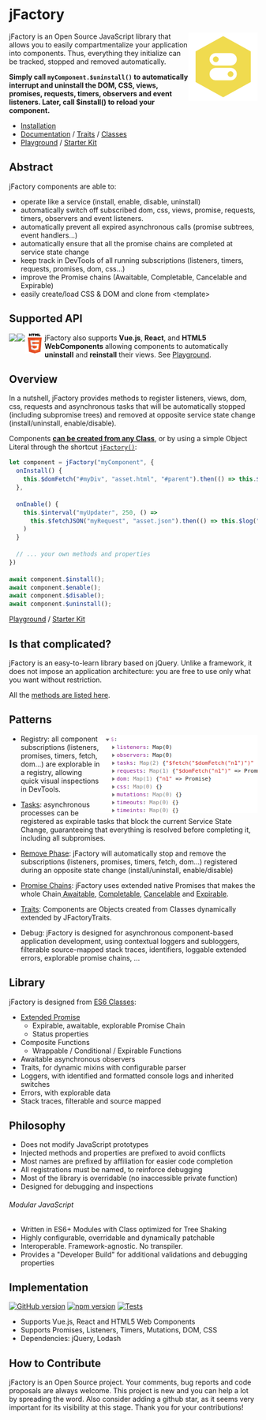 # jFactory
<img align="right" width="140" src="img/jFactory.png">jFactory is an Open Source JavaScript library that allows you to easily compartmentalize your application into components. Thus, everything they initialize can be  tracked, stopped and removed automatically.

**Simply call `myComponent.$uninstall()` to automatically interrupt and uninstall the DOM, CSS, views, promises, requests, timers, observers and event listeners. Later, call $install() to reload your component.**

* [Installation](ref-import.md)
* [Documentation](ref-index.md) / [Traits](ref-index.md#traits-component-features) / [Classes](ref-index.md#classes-internal-library)
* [Playground](playground/README.md) /  [Starter Kit](https://github.com/jfactory-es/jfactory-starterkit)

## Abstract

jFactory components are able to:

- operate like a service (install, enable, disable, uninstall) 
- automatically switch off subscribed dom, css, views, promise, requests, timers, observers and event listeners. 
- automatically prevent all expired asynchronous calls (promise subtrees, event handlers...) 
- automatically ensure that all the promise chains are completed at service state change
- keep track in DevTools of all running subscriptions (listeners, timers, requests, promises, dom, css...)
- improve the Promise chains (Awaitable, Completable, Cancelable and Expirable)
- easily create/load CSS & DOM and clone from \<template> 

## Supported API
<img align="left" height="40" src="https://vuejs.org/images/logo.png"> 
<img align="left" height="40" src="https://upload.wikimedia.org/wikipedia/commons/a/a7/React-icon.svg">
<img align="left" height="40" src="./img/HTML5.png"> 

jFactory also supports **Vue.js**, **React**, and **HTML5 WebComponents** allowing components to automatically **uninstall** and **reinstall** their views.
See [Playground](playground/README.md).

## Overview

In a nutshell, jFactory provides methods to register listeners, views, dom, css, requests and asynchronous tasks that will be automatically stopped (including subpromise trees) and removed at opposite service state change (install/uninstall, enable/disable). 

Components **[can be created from any Class](ref-components.md)**, 
or by using a simple Object Literal through the shortcut [`jFactory()`](ref-components.md#create-a-component-literal):  

```javascript
let component = jFactory("myComponent", {
  onInstall() {
    this.$domFetch("#myDiv", "asset.html", "#parent").then(() => this.$log("html loaded"));
  },

  onEnable() {
    this.$interval("myUpdater", 250, () =>
      this.$fetchJSON("myRequest", "asset.json").then(() => this.$log("updated"))
    )
  }

  // ... your own methods and properties
})

await component.$install(); 
await component.$enable();
await component.$disable(); 
await component.$uninstall();  
```
[Playground](playground/README.md) / [Starter Kit](https://github.com/jfactory-es/jfactory-starterkit)

## Is that complicated?

jFactory is an easy-to-learn library based on jQuery. Unlike a framework, it does not impose an application architecture: you are free to use only what you want without restriction. 

All the [methods are listed here](ref-index.md#traits-component-features).

## Patterns

- Registry:<img align="right" src="img/pic1.png"> all component subscriptions (listeners, promises, timers, fetch, dom...) are explorable in a registry, allowing quick visual inspections in DevTools.

- [Tasks](TraitTask.md): asynchronous processes can be registered as expirable tasks that block the current Service State Change, guaranteeing that everything is resolved before completing it, including all subpromises. 

- [Remove Phase](TraitService-Phases.md#remove-phase): jFactory will automatically stop and remove the subscriptions (listeners, promises, timers, fetch, dom...) registered during an opposite state change (install/uninstall, enable/disable)

- [Promise Chains](JFactoryPromise.md): jFactory uses extended native Promises that makes the whole Chain[ Awaitable](JFactoryPromise.md#chain-awaitable), [Completable](JFactoryPromise.md#chain-completion--cancellation), [Cancelable](JFactoryPromise.md#chain-completion--cancellation) and [Expirable](JFactoryPromise.md#chain-expiration).

- [Traits](ref-components.md#create-a-component-base-class): Components are Objects created from Classes dynamically extended by JFactoryTraits. 

- Debug: jFactory is designed for asynchronous component-based application development, using contextual loggers and subloggers,
 filterable source-mapped stack traces, identifiers, loggable extended errors, explorable promise chains, ...
     
## Library   

jFactory is designed from [ES6 Classes](ref-index.md#classes-internal-library):

- [Extended Promise](JFactoryPromise.md)
    - Expirable, awaitable, explorable Promise Chain
    - Status properties 
- Composite Functions
    - Wrappable / Conditional / Expirable Functions
- Awaitable asynchronous observers
- Traits, for dynamic mixins with configurable parser
- Loggers, with identified and formatted console logs and inherited switches 
- Errors, with explorable data
- Stack traces, filterable and source mapped   

## Philosophy

- Does not modify JavaScript prototypes
- Injected methods and properties are prefixed to avoid conflicts 
- Most names are prefixed by affiliation for easier code completion
- All registrations must be named, to reinforce debugging 
- Most of the library is overridable (no inaccessible private function)
- Designed for debugging and inspections

###### Modular JavaScript
  
- Written in ES6+ Modules with Class optimized for Tree Shaking
- Highly configurable, overridable and dynamically patchable
- Interoperable. Framework-agnostic. No transpiler.  
- Provides a "Developer Build" for additional validations and debugging properties   

## Implementation
[![GitHub version](https://img.shields.io/github/package-json/v/jfactory-es/jfactory.svg?label=git)](https://github.com/jfactory-es/jfactory)
[![npm version](https://img.shields.io/npm/v/jfactory.svg)](https://www.npmjs.com/package/jfactory)
[![Tests](https://github.com/jfactory-es/jfactory/workflows/Node%20CI/badge.svg)](#implementation)
<!--
[![](https://img.shields.io/github/issues/jfactory-es/jfactory.svg?style=flat)](#implementation)
[![](https://img.shields.io/snyk/vulnerabilities/npm/jfactory.svg)](#implementation) 
-->

- Supports Vue.js, React and HTML5 Web Components
- Supports Promises, Listeners, Timers, Mutations, DOM, CSS   
- Dependencies: jQuery, Lodash

## How to Contribute

jFactory is an Open Source project. Your comments, bug reports and code proposals are always welcome. This project is new and you can help a lot by spreading the word. Also consider adding a github star, as it seems very important for its visibility at this stage. Thank you for your contributions! 
